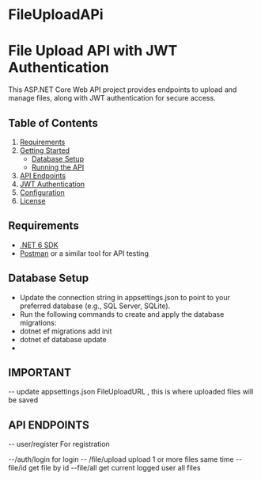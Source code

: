 # FileUploadAPi

# File Upload API with JWT Authentication

This ASP.NET Core Web API project provides endpoints to upload and manage files, along with JWT authentication for secure access.

## Table of Contents

1. [Requirements](#requirements)
2. [Getting Started](#getting-started)
   - [Database Setup](#database-setup)
   - [Running the API](#running-the-api)
3. [API Endpoints](#api-endpoints)
4. [JWT Authentication](#jwt-authentication)
5. [Configuration](#configuration)
6. [License](#license)

## Requirements

- [.NET 6 SDK](https://dotnet.microsoft.com/download/dotnet/6.0)
- [Postman](https://www.postman.com/downloads/) or a similar tool for API testing

## Database Setup
- Update the connection string in appsettings.json to point to your preferred database (e.g., SQL Server, SQLite).
- Run the following commands to create and apply the database migrations:
- dotnet ef migrations add init
- dotnet ef database update
- 
## IMPORTANT
-- update appsettings.json FileUploadURL , this is where uploaded files will be saved


## API ENDPOINTS

-- user/register For registration 

--/auth/login for login
-- /file/upload upload 1 or more files same time
--file/id get file by id
--file/all get current logged user all files 








